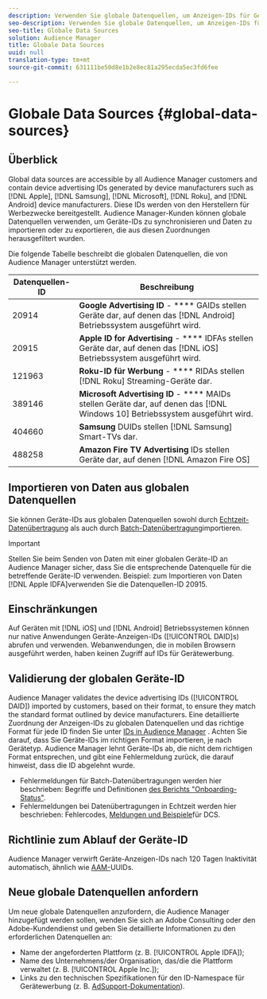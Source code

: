 ```yaml
---
description: Verwenden Sie globale Datenquellen, um Anzeigen-IDs für Geräte zu importieren.
seo-description: Verwenden Sie globale Datenquellen, um Anzeigen-IDs für Geräte zu importieren.
seo-title: Globale Data Sources
solution: Audience Manager
title: Globale Data Sources
uuid: null
translation-type: tm+mt
source-git-commit: 631111be50d8e1b2e8ec81a295ecda5ec3fd6fee

---
```



# Globale Data Sources {#global-data-sources}

## Überblick

Global data sources are accessible by all Audience Manager customers and contain device advertising IDs generated by device manufacturers such as [!DNL Apple], [!DNL Samsung], [!DNL Microsoft], [!DNL Roku], and [!DNL Android] device manufacturers. Diese IDs werden von den Herstellern für Werbezwecke bereitgestellt. Audience Manager-Kunden können globale Datenquellen verwenden, um Geräte-IDs zu synchronisieren und Daten zu importieren oder zu exportieren, die aus diesen Zuordnungen herausgefiltert wurden.

Die folgende Tabelle beschreibt die globalen Datenquellen, die von Audience Manager unterstützt werden.

| Datenquellen-ID | Beschreibung |
|---|---|
| 20914 | **Google Advertising ID** - **** GAIDs stellen Geräte dar, auf denen das [!DNL Android] Betriebssystem ausgeführt wird. |
| 20915 | **Apple ID for Advertising** - **** IDFAs stellen Geräte dar, auf denen das [!DNL iOS] Betriebssystem ausgeführt wird. |
| 121963 | **Roku-ID für Werbung** - **** RIDAs stellen [!DNL Roku] Streaming-Geräte dar. |
| 389146 | **Microsoft Advertising ID** - **** MAIDs stellen Geräte dar, auf denen das [!DNL Windows 10] Betriebssystem ausgeführt wird. |
| 404660 | **Samsung** DUIDs stellen [!DNL Samsung] Smart-TVs dar. |
| 488258 | **Amazon Fire TV Advertising** IDs stellen Geräte dar, auf denen [!DNL Amazon Fire OS] |

## Importieren von Daten aus globalen Datenquellen

Sie können Geräte-IDs aus globalen Datenquellen sowohl durch [Echtzeit-Datenübertragung](../integration/sending-audience-data/real-time-data-integration/real-time-data-transfer.md) als auch durch [Batch-Datenübertragung](../integration/sending-audience-data/batch-data-transfer-explained/batch-data-transfer-explained.md)importieren.

>[!IMPORTANT]
>
>Stellen Sie beim Senden von Daten mit einer globalen Geräte-ID an Audience Manager sicher, dass Sie die entsprechende Datenquelle für die betreffende Geräte-ID verwenden. Beispiel: zum Importieren von Daten [!DNL Apple IDFA]verwenden Sie die Datenquellen-ID 20915.

## Einschränkungen

Auf Geräten mit [!DNL iOS] und [!DNL Android] Betriebssystemen können nur native Anwendungen Geräte-Anzeigen-IDs ([!UICONTROL DAID]s) abrufen und verwenden. Webanwendungen, die in mobilen Browsern ausgeführt werden, haben keinen Zugriff auf IDs für Gerätewerbung.

## Validierung der globalen Geräte-ID

Audience Manager validates the device advertising IDs ([!UICONTROL DAID]) imported by customers, based on their format, to ensure they match the standard format outlined by device manufacturers. Eine detaillierte Zuordnung der Anzeigen-IDs zu globalen Datenquellen und das richtige Format für jede ID finden Sie unter [IDs in Audience Manager](../reference/ids-in-aam.md) . Achten Sie darauf, dass Sie Geräte-IDs im richtigen Format importieren, je nach Gerätetyp. Audience Manager lehnt Geräte-IDs ab, die nicht dem richtigen Format entsprechen, und gibt eine Fehlermeldung zurück, die darauf hinweist, dass die ID abgelehnt wurde.

* Fehlermeldungen für Batch-Datenübertragungen werden hier beschrieben: Begriffe und Definitionen [des Berichts "Onboarding-Status"](../reporting/onboarding-status-report.md#report-terms-conditions).
* Fehlermeldungen bei Datenübertragungen in Echtzeit werden hier beschrieben: Fehlercodes, [Meldungen und Beispiele](../api/dcs-intro/dcs-api-reference/dcs-error-codes.md)für DCS.

## Richtlinie zum Ablauf der Geräte-ID

Audience Manager verwirft Geräte-Anzeigen-IDs nach 120 Tagen Inaktivität automatisch, ähnlich wie [AAM-](../faq/faq-privacy.md)UUIDs.

## Neue globale Datenquellen anfordern

Um neue globale Datenquellen anzufordern, die Audience Manager hinzugefügt werden sollen, wenden Sie sich an Adobe Consulting oder den Adobe-Kundendienst und geben Sie detaillierte Informationen zu den erforderlichen Datenquellen an:

* Name der angeforderten Plattform (z. B. [!UICONTROL Apple IDFA]);
* Name des Unternehmens/der Organisation, das/die die Plattform verwaltet (z. B. [!UICONTROL Apple Inc.]);
* Links zu den technischen Spezifikationen für den ID-Namespace für Gerätewerbung (z. B. [AdSupport-Dokumentation](https://developer.apple.com/documentation/adsupport)).